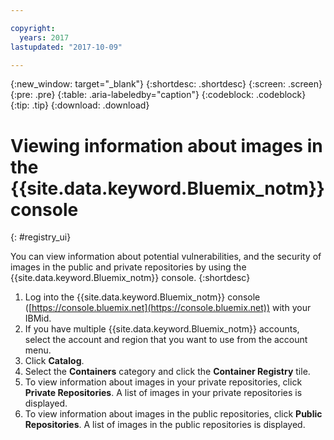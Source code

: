 ```yaml
---

copyright:
  years: 2017
lastupdated: "2017-10-09"

---
```


{:new_window: target="_blank"}
{:shortdesc: .shortdesc}
{:screen: .screen}
{:pre: .pre}
{:table: .aria-labeledby="caption"}
{:codeblock: .codeblock}
{:tip: .tip}
{:download: .download}


# Viewing information about images in the {{site.data.keyword.Bluemix_notm}} console
{: #registry_ui}

You can view information about potential vulnerabilities, and the security of images in the public and private repositories by using the {{site.data.keyword.Bluemix_notm}} console.
{:shortdesc}

1.  Log into the {{site.data.keyword.Bluemix_notm}} console ([https://console.bluemix.net](https://console.bluemix.net)) with your IBMid.
2.  If you have multiple {{site.data.keyword.Bluemix_notm}} accounts, select the account and region that you want to use from the account menu.
3.  Click **Catalog**.
4.  Select the **Containers** category and click the **Container Registry** tile.
5.  To view information about images in your private repositories, click **Private Repositories**. A list of images in your private repositories is displayed.
6.  To view information about images in the public repositories, click **Public Repositories**. A list of images in the public repositories is displayed.
